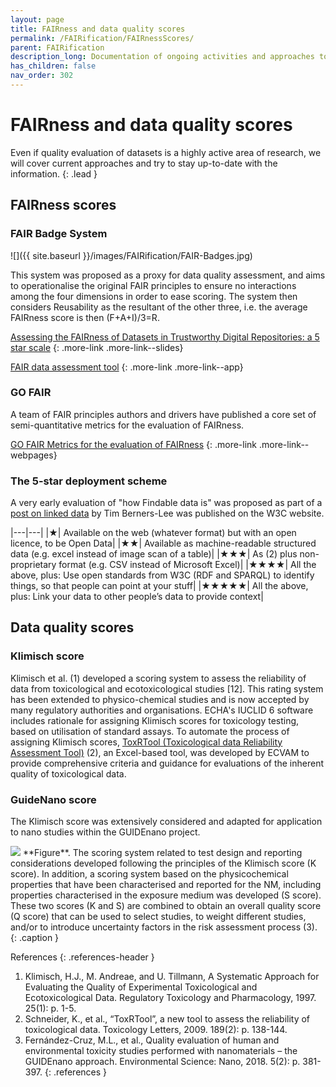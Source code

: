 ```yaml
---
layout: page
title: FAIRness and data quality scores
permalink: /FAIRification/FAIRnessScores/
parent: FAIRification
description_long: Documentation of ongoing activities and approaches to evaluate the FAIRness and quality of datasets.
has_children: false
nav_order: 302
---
```


# FAIRness and data quality scores
Even if quality evaluation of datasets is a highly active area of research, we will cover current approaches and try to stay up-to-date with the information.
{: .lead }

## FAIRness scores
### FAIR Badge System

![]({{ site.baseurl }}/images/FAIRification/FAIR-Badges.jpg)

This system was proposed as a proxy for data quality assessment, and aims to operationalise the original FAIR principles to ensure no interactions among the four dimensions in order to ease scoring. The system then considers Reusability as the resultant of the other three, i.e. the average FAIRness score is then (F+A+I)/3=R.

[Assessing the FAIRness of Datasets in Trustworthy Digital Repositories: a 5 star scale](https://indico.cern.ch/event/588219/contributions/2384979/attachments/1426152/2188462/Dillo_Doorn_-_Assessing_FAIRness_CERN_Geneva_13-03-2017-3.pdf)
{: .more-link .more-link--slides}

[FAIR data assessment tool](http://blog.ukdataservice.ac.uk/fair-data-assessment-tool/)
{: .more-link .more-link--app}

### GO FAIR
A team of FAIR principles authors and drivers have published a core set of semi-quantitative metrics for the evaluation of FAIRness.

[GO FAIR Metrics for the evaluation of FAIRness](https://www.go-fair.org/2017/12/11/metrics-evaluation-fairness/)
{: .more-link .more-link--webpages}

### The 5-star deployment scheme
A very early evaluation of "how Findable data is" was proposed as part of a [post on linked data](https://www.w3.org/DesignIssues/LinkedData.html) by Tim Berners-Lee was published on the W3C website.

|---|---|
|★| Available on the web (whatever format) but with an open licence, to be Open Data|
|★★| Available as machine-readable structured data (e.g. excel instead of image scan of a table)|
|★★★| As (2) plus non-proprietary format (e.g. CSV instead of Microsoft Excel)|
|★★★★| All the above, plus: Use open standards from W3C (RDF and SPARQL) to identify things, so that people can point at your stuff|
|★★★★★| All the above, plus: Link your data to other people’s data to provide context|

## Data quality scores
### Klimisch score
Klimisch et al. (1) developed a scoring system to assess the reliability of data from toxicological and ecotoxicological studies [12]. This rating system has been extended to physico-chemical studies and is now accepted by many regulatory authorities and organisations. ECHA's IUCLID 6 software includes rationale for assigning Klimisch scores for toxicology testing, based on utilisation of standard assays. To automate the process of assigning Klimisch scores, [ToxRTool (Toxicological data Reliability Assessment Tool)](https://ec.europa.eu/jrc/en/scientific-tool/toxrtool-toxicological-data-reliability-assessment-tool) (2), an Excel-based tool, was developed by ECVAM to provide comprehensive criteria and guidance for evaluations of the inherent quality of toxicological data.

### GuideNano score
The Klimisch score was extensively considered and adapted for application to nano studies within the GUIDEnano project.

<img src="{{ site.baseurl }}/images/FAIRification/GuideNano-Scoring.png" />
**Figure**. The scoring system related to test design and reporting considerations developed following the principles of
the Klimisch score (K score). In addition, a scoring system based on the physicochemical properties that have been
characterised and reported for the NM, including properties characterised in the exposure medium was developed (S
score). These two scores (K and S) are combined to obtain an overall quality score (Q score) that can be used to select
studies, to weight different studies, and/or to introduce uncertainty factors in the risk assessment process (3).
{: .caption }

References
{: .references-header }
1. Klimisch, H.J., M. Andreae, and U. Tillmann, A Systematic Approach for Evaluating the
Quality of Experimental Toxicological and Ecotoxicological Data. Regulatory Toxicology and
Pharmacology, 1997. 25(1): p. 1-5.
2. Schneider, K., et al., “ToxRTool”, a new tool to assess the reliability of toxicological data.
Toxicology Letters, 2009. 189(2): p. 138-144.
3. Fernández-Cruz, M.L., et al., Quality evaluation of human and environmental toxicity studies
performed with nanomaterials – the GUIDEnano approach. Environmental Science: Nano, 2018. 5(2): p. 381-397.
{: .references }

